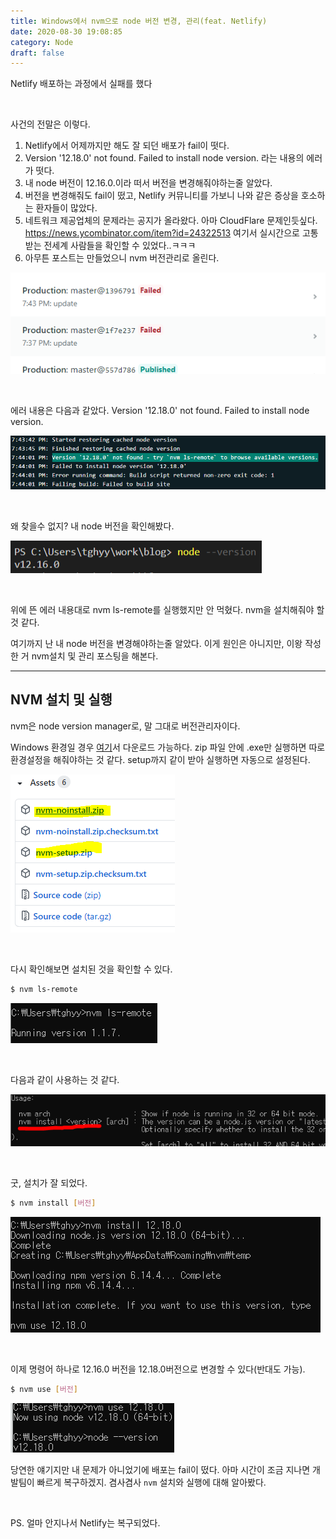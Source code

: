 ```yaml
---
title: Windows에서 nvm으로 node 버전 변경, 관리(feat. Netlify)
date: 2020-08-30 19:08:85
category: Node
draft: false
---
```






Netlify 배포하는 과정에서 실패를 했다

<br/>

사건의 전말은 이렇다.

1. Netlify에서 어제까지만 해도 잘 되던 배포가 fail이 떳다.
2. Version '12.18.0' not found. Failed to install node version. 라는 내용의 에러가 떳다.
3. 내 node 버전이 12.16.0.이라 떠서 버전을 변경해줘야하는줄 알았다.
4. 버전을 변경해줘도 fail이 떴고, Netlify 커뮤니티를 가보니 나와 같은 증상을 호소하는 환자들이 많았다.
5. 네트워크 제공업체의 문제라는 공지가 올라왔다. 아마 CloudFlare 문제인듯싶다. https://news.ycombinator.com/item?id=24322513 여기서 실시간으로 고통 받는 전세계 사람들을 확인할 수 있었다..ㅋㅋㅋ
6. 아무튼 포스트는 만들었으니 nvm 버전관리로 올린다.

![image-20200830194923572](nvm.assets/image-20200830194923572.png)

<br/>

에러 내용은 다음과 같았다.  Version '12.18.0' not found. Failed to install node version.

![image-20200830195057605](nvm.assets/image-20200830195057605.png)

<br/>

왜 찾을수 없지? 내 node 버전을 확인해봤다.

![image-20200830195133567](nvm.assets/image-20200830195133567.png)

<br/>

위에 뜬 에러 내용대로 nvm ls-remote를 실행했지만 안 먹혔다. nvm을 설치해줘야 할 것 같다.

여기까지 난 내 node 버전을 변경해야하는줄 알았다. 이게 원인은 아니지만, 이왕 작성한 거 nvm설치 및 관리 포스팅을 해본다.

---

## NVM 설치 및 실행

nvm은 node version manager로, 말 그대로 버전관리자이다. 

Windows 환경일 경우 [여기](https://github.com/coreybutler/nvm-windows/releases)서 다운로드 가능하다. zip 파일 안에 .exe만 실행하면 따로 환경설정을 해줘야하는 것 같다. setup까지 같이 받아 실행하면 자동으로 설정된다.

![image-20200830201347734](nvm.assets/image-20200830201347734.png)

<br/>

다시 확인해보면 설치된 것을 확인할 수 있다.

```sh
$ nvm ls-remote
```



![image-20200830201454227](nvm.assets/image-20200830201454227.png)

<br/>

다음과 같이 사용하는 것 같다.

![image-20200830201654032](nvm.assets/image-20200830201654032.png)

<br/>

굿, 설치가 잘 되었다.

```sh
$ nvm install [버전]
```



![image-20200830201855439](nvm.assets/image-20200830201855439.png)

<br/>

이제 명령어 하나로 12.16.0 버전을 12.18.0버전으로 변경할 수 있다(반대도 가능).

```sh
$ nvm use [버전]
```

![image-20200830211233778](nvm.assets/image-20200830211233778.png)

당연한 얘기지만 내 문제가 아니었기에 배포는 fail이 떴다. 아마 시간이 조금 지나면 개발팀이 빠르게 복구하겠지. 겸사겸사 `nvm` 설치와 실행에 대해 알아봤다.

<br/>

PS. 얼마 안지나서 Netlify는 복구되었다.